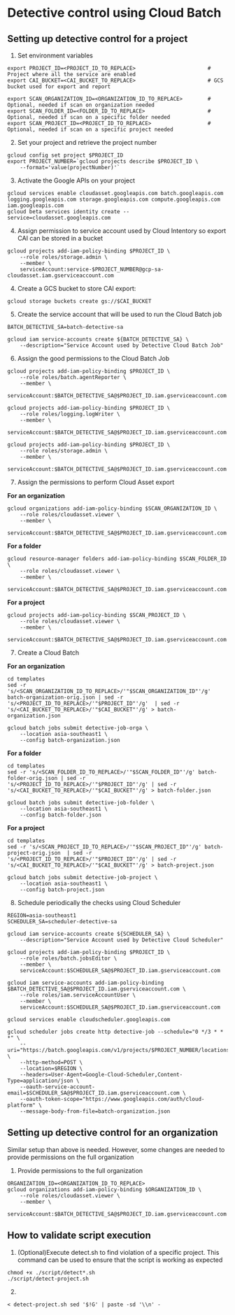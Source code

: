 # Detective control using Cloud Batch

## Setting up detective control for a project

1. Set  environment variables
```
export PROJECT_ID=<PROJECT_ID_TO_REPLACE>                       # Project where all the service are enabled
export CAI_BUCKET=<CAI_BUCKET_TO_REPLACE>                       # GCS bucket used for export and report

export SCAN_ORGANIZATION_ID=<ORGANIZATION_ID_TO_REPLACE>        # Optional, needed if scan on organization needed
export SCAN_FOLDER_ID=<FOLDER_ID_TO_REPLACE>                    # Optional, needed if scan on a specific folder needed
export SCAN_PROJECT_ID=<PROJECT_ID_TO_REPLACE>                  # Optional, needed if scan on a specific project needed
```

2. Set your project and retrieve the project number
```
gcloud config set project $PROJECT_ID  
export PROJECT_NUMBER=`gcloud projects describe $PROJECT_ID \
    --format='value(projectNumber)'`
```

3. Activate the Google APIs on your project
```
gcloud services enable cloudasset.googleapis.com batch.googleapis.com logging.googleapis.com storage.googleapis.com compute.googleapis.com iam.googleapis.com
gcloud beta services identity create --service=cloudasset.googleapis.com
```

4. Assign permission to service account used by Cloud Intentory so export CAI can be stored in a bucket
```
gcloud projects add-iam-policy-binding $PROJECT_ID \
    --role roles/storage.admin \
    --member \
    serviceAccount:service-$PROJECT_NUMBER@gcp-sa-cloudasset.iam.gserviceaccount.com
```

4. Create a GCS bucket to store CAI export:
```
gcloud storage buckets create gs://$CAI_BUCKET
```

5. Create the service account that will be used to run the Cloud Batch job
```
BATCH_DETECTIVE_SA=batch-detective-sa

gcloud iam service-accounts create ${BATCH_DETECTIVE_SA} \
    --description="Service Account used by Detective Cloud Batch Job"
```

6. Assign the good permissions to the Cloud Batch Job
```
gcloud projects add-iam-policy-binding $PROJECT_ID \
    --role roles/batch.agentReporter \
    --member \
    serviceAccount:$BATCH_DETECTIVE_SA@$PROJECT_ID.iam.gserviceaccount.com

gcloud projects add-iam-policy-binding $PROJECT_ID \
    --role roles/logging.logWriter \
    --member \
    serviceAccount:$BATCH_DETECTIVE_SA@$PROJECT_ID.iam.gserviceaccount.com 

gcloud projects add-iam-policy-binding $PROJECT_ID \
    --role roles/storage.admin \
    --member \
    serviceAccount:$BATCH_DETECTIVE_SA@$PROJECT_ID.iam.gserviceaccount.com 
```

7. Assign the permissions to perform Cloud Asset export

**For an organization**
```
gcloud organizations add-iam-policy-binding $SCAN_ORGANIZATION_ID \
    --role roles/cloudasset.viewer \
    --member \
    serviceAccount:$BATCH_DETECTIVE_SA@$PROJECT_ID.iam.gserviceaccount.com 
```

**For a folder**
```
gcloud resource-manager folders add-iam-policy-binding $SCAN_FOLDER_ID \
    --role roles/cloudasset.viewer \
    --member \
    serviceAccount:$BATCH_DETECTIVE_SA@$PROJECT_ID.iam.gserviceaccount.com 
```

**For a project**
```
gcloud projects add-iam-policy-binding $SCAN_PROJECT_ID \
    --role roles/cloudasset.viewer \
    --member \
    serviceAccount:$BATCH_DETECTIVE_SA@$PROJECT_ID.iam.gserviceaccount.com 
```

7. Create a Cloud Batch

**For an organization**
```
cd templates
sed -r 's/<SCAN_ORGANIZATION_ID_TO_REPLACE>/'"$SCAN_ORGANIZATION_ID"'/g' batch-organization-orig.json | sed -r 's/<PROJECT_ID_TO_REPLACE>/'"$PROJECT_ID"'/g'  | sed -r 's/<CAI_BUCKET_TO_REPLACE>/'"$CAI_BUCKET"'/g' > batch-organization.json

gcloud batch jobs submit detective-job-orga \
    --location asia-southeast1 \
    --config batch-organization.json
```

**For a folder**
```
cd templates
sed -r 's/<SCAN_FOLDER_ID_TO_REPLACE>/'"$SCAN_FOLDER_ID"'/g' batch-folder-orig.json | sed -r 's/<PROJECT_ID_TO_REPLACE>/'"$PROJECT_ID"'/g' | sed -r 's/<CAI_BUCKET_TO_REPLACE>/'"$CAI_BUCKET"'/g' > batch-folder.json

gcloud batch jobs submit detective-job-folder \
    --location asia-southeast1 \
    --config batch-folder.json
```

**For a project**
```
cd templates
sed -r 's/<SCAN_PROJECT_ID_TO_REPLACE>/'"$SCAN_PROJECT_ID"'/g' batch-project-orig.json  | sed -r 's/<PROJECT_ID_TO_REPLACE>/'"$PROJECT_ID"'/g' | sed -r 's/<CAI_BUCKET_TO_REPLACE>/'"$CAI_BUCKET"'/g' > batch-project.json

gcloud batch jobs submit detective-job-project \
    --location asia-southeast1 \
    --config batch-project.json
```

8. Schedule periodically the checks using Cloud Scheduler
```
REGION=asia-southeast1
SCHEDULER_SA=scheduler-detective-sa

gcloud iam service-accounts create ${SCHEDULER_SA} \
    --description="Service Account used by Detective Cloud Scheduler"

gcloud projects add-iam-policy-binding $PROJECT_ID \
    --role roles/batch.jobsEditor \
    --member \
    serviceAccount:$SCHEDULER_SA@$PROJECT_ID.iam.gserviceaccount.com

gcloud iam service-accounts add-iam-policy-binding $BATCH_DETECTIVE_SA@$PROJECT_ID.iam.gserviceaccount.com \
    --role roles/iam.serviceAccountUser \
    --member \
    serviceAccount:$SCHEDULER_SA@$PROJECT_ID.iam.gserviceaccount.com

gcloud services enable cloudscheduler.googleapis.com

gcloud scheduler jobs create http detective-job --schedule="0 */3 * * *" \
    --uri="https://batch.googleapis.com/v1/projects/$PROJECT_NUMBER/locations/$REGION/jobs" \
    --http-method=POST \
    --location=$REGION \
    --headers=User-Agent=Google-Cloud-Scheduler,Content-Type=application/json \
    --oauth-service-account-email=$SCHEDULER_SA@$PROJECT_ID.iam.gserviceaccount.com \
    --oauth-token-scope="https://www.googleapis.com/auth/cloud-platform" \
    --message-body-from-file=batch-organization.json
```

## Setting up detective control for an organization

Similar setup than above is needed. However, some changes are needed to provide permissions on the full organization 

1. Provide permissions to the full organization
```
ORGANIZATION_ID=<ORGANIZATION_ID_TO_REPLACE>
gcloud organizations add-iam-policy-binding $ORGANIZATION_ID \
    --role roles/cloudasset.viewer \
    --member \
    serviceAccount:$BATCH_DETECTIVE_SA@$PROJECT_ID.iam.gserviceaccount.com 
```

## How to validate script execution

1. (Optional)Execute detect.sh to find violation of a specific project. This command can be used to ensure that the script is working as expected
```
chmod +x ./script/detect*.sh 
./script/detect-project.sh 
```

2. 
```
< detect-project.sh sed '$!G' | paste -sd '\\n' -
```